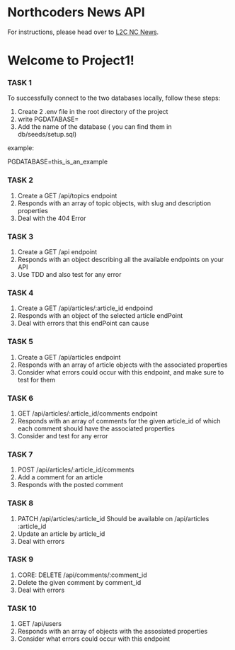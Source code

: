 # Northcoders News API

For instructions, please head over to [L2C NC News](https://l2c.northcoders.com/courses/be/nc-news).

# Welcome to Project1!

### TASK 1

To successfully connect to the two databases locally, follow these steps:

1. Create 2 .env file in the root directory of the project
2. write PGDATABASE=
3. Add the name of the database ( you can find them in db/seeds/setup.sql)

example:

PGDATABASE=this_is_an_example

### TASK 2

1. Create a GET /api/topics endpoint
2. Responds with an array of topic objects, with slug and description properties
3. Deal with the 404 Error

### TASK 3

1. Create a GET /api endpoint
2. Responds with an object describing all the available endpoints on your API
3. Use TDD and also test for any error

### TASK 4

1. Create a GET /api/articles/:article_id endpoind
2. Responds with an object of the selected article endPoint
3. Deal with errors that this endPoint can cause

### TASK 5

1. Create a GET /api/articles endpoint
2. Responds with an array of article objects with the associated properties
3. Consider what errors could occur with this endpoint, and make sure to test for them

### TASK 6

1. GET /api/articles/:article_id/comments endpoint
2. Responds with an array of comments for the given article_id of which each comment should have the associated properties
3. Consider and test for any error

### TASK 7

1. POST /api/articles/:article_id/comments
2. Add a comment for an article
3. Responds with the posted comment

### TASK 8

1. PATCH /api/articles/:article_id Should be available on /api/articles
:article_id
2. Update an article by article_id
3. Deal with errors

### TASK 9

1. CORE: DELETE /api/comments/:comment_id
2. Delete the given comment by comment_id
3. Deal with errors

### TASK 10

1. GET /api/users
2. Responds with an array of objects with the assosiated properties
3. Consider what errors could occur with this endpoint
